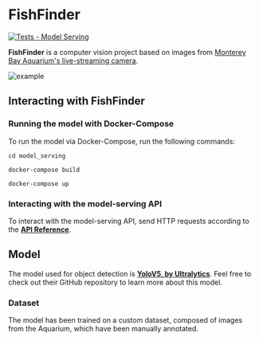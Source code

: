 # FishFinder

[![Tests - Model Serving](https://github.com/alexpotv/FishFinder/actions/workflows/model_serving_tests.yaml/badge.svg?branch=main)](https://github.com/alexpotv/FishFinder/actions/workflows/model_serving_tests.yaml)

**FishFinder** is a computer vision project based on images from [Monterey Bay Aquarium's live-streaming camera](https://youtu.be/zCt2V-bwDRE).

![example](https://user-images.githubusercontent.com/59039919/184552999-84656ff3-c7af-4395-a8dd-b74fe1c7b854.jpeg)

## Interacting with FishFinder

### Running the model with Docker-Compose

To run the model via Docker-Compose, run the following commands:

`cd model_serving`

`docker-compose build`

`docker-compose up`

### Interacting with the model-serving API

To interact with the model-serving API, send HTTP requests according to the **[API Reference](https://github.com/alexpotv/FishFinder/wiki/Model-API-Reference)**.

## Model

The model used for object detection is **[YoloV5, by Ultralytics](https://github.com/ultralytics/yolov5)**. Feel free to check out their GitHub repository to learn more about this model.

### Dataset

The model has been trained on a custom dataset, composed of images from the Aquarium, which have been manually annotated.
